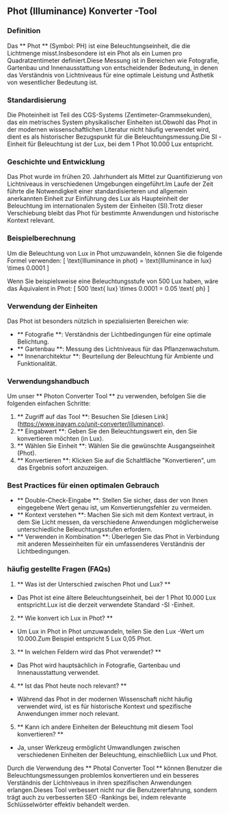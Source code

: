 ## Phot (Illuminance) Konverter -Tool

### Definition
Das ** Phot ** (Symbol: PH) ist eine Beleuchtungseinheit, die die Lichtmenge misst.Insbesondere ist ein Phot als ein Lumen pro Quadratzentimeter definiert.Diese Messung ist in Bereichen wie Fotografie, Gartenbau und Innenausstattung von entscheidender Bedeutung, in denen das Verständnis von Lichtniveaus für eine optimale Leistung und Ästhetik von wesentlicher Bedeutung ist.

### Standardisierung
Die Photeinheit ist Teil des CGS-Systems (Zentimeter-Grammsekunden), das ein metrisches System physikalischer Einheiten ist.Obwohl das Phot in der modernen wissenschaftlichen Literatur nicht häufig verwendet wird, dient es als historischer Bezugspunkt für die Beleuchtungsmessung.Die SI -Einheit für Beleuchtung ist der Lux, bei dem 1 Phot 10.000 Lux entspricht.

### Geschichte und Entwicklung
Das Phot wurde im frühen 20. Jahrhundert als Mittel zur Quantifizierung von Lichtniveaus in verschiedenen Umgebungen eingeführt.Im Laufe der Zeit führte die Notwendigkeit einer standardisierteren und allgemein anerkannten Einheit zur Einführung des Lux als Haupteinheit der Beleuchtung im internationalen System der Einheiten (SI).Trotz dieser Verschiebung bleibt das Phot für bestimmte Anwendungen und historische Kontext relevant.

### Beispielberechnung
Um die Beleuchtung von Lux in Phot umzuwandeln, können Sie die folgende Formel verwenden:
\[ \text{Illuminance in phot} = \text{Illuminance in lux} \times 0.0001 \]

Wenn Sie beispielsweise eine Beleuchtungsstufe von 500 Lux haben, wäre das Äquivalent in Phot:
\[ 500 \text{ lux} \times 0.0001 = 0.05 \text{ ph} \]

### Verwendung der Einheiten
Das Phot ist besonders nützlich in spezialisierten Bereichen wie:
- ** Fotografie **: Verständnis der Lichtbedingungen für eine optimale Belichtung.
- ** Gartenbau **: Messung des Lichtniveaus für das Pflanzenwachstum.
- ** Innenarchitektur **: Beurteilung der Beleuchtung für Ambiente und Funktionalität.

### Verwendungshandbuch
Um unser ** Photon Converter Tool ** zu verwenden, befolgen Sie die folgenden einfachen Schritte:
1. ** Zugriff auf das Tool **: Besuchen Sie [diesen Link] (https://www.inayam.co/unit-converter/illuminance).
2. ** Eingabwert **: Geben Sie den Beleuchtungswert ein, den Sie konvertieren möchten (in Lux).
3. ** Wählen Sie Einheit **: Wählen Sie die gewünschte Ausgangseinheit (Phot).
4. ** Konvertieren **: Klicken Sie auf die Schaltfläche "Konvertieren", um das Ergebnis sofort anzuzeigen.

### Best Practices für einen optimalen Gebrauch
- ** Double-Check-Eingabe **: Stellen Sie sicher, dass der von Ihnen eingegebene Wert genau ist, um Konvertierungsfehler zu vermeiden.
- ** Kontext verstehen **: Machen Sie sich mit dem Kontext vertraut, in dem Sie Licht messen, da verschiedene Anwendungen möglicherweise unterschiedliche Beleuchtungsstufen erfordern.
- ** Verwenden in Kombination **: Überlegen Sie das Phot in Verbindung mit anderen Messeinheiten für ein umfassenderes Verständnis der Lichtbedingungen.

### häufig gestellte Fragen (FAQs)

1. ** Was ist der Unterschied zwischen Phot und Lux? **
- Das Phot ist eine ältere Beleuchtungseinheit, bei der 1 Phot 10.000 Lux entspricht.Lux ist die derzeit verwendete Standard -SI -Einheit.

2. ** Wie konvert ich Lux in Phot? **
- Um Lux in Phot in Phot umzuwandeln, teilen Sie den Lux -Wert um 10.000.Zum Beispiel entspricht 5 Lux 0,05 Phot.

3. ** In welchen Feldern wird das Phot verwendet? **
- Das Phot wird hauptsächlich in Fotografie, Gartenbau und Innenausstattung verwendet.

4. ** Ist das Phot heute noch relevant? **
- Während das Phot in der modernen Wissenschaft nicht häufig verwendet wird, ist es für historische Kontext und spezifische Anwendungen immer noch relevant.

5. ** Kann ich andere Einheiten der Beleuchtung mit diesem Tool konvertieren? **
- Ja, unser Werkzeug ermöglicht Umwandlungen zwischen verschiedenen Einheiten der Beleuchtung, einschließlich Lux und Phot.

Durch die Verwendung des ** Photal Converter Tool ** können Benutzer die Beleuchtungsmessungen problemlos konvertieren und ein besseres Verständnis der Lichtniveaus in ihren spezifischen Anwendungen erlangen.Dieses Tool verbessert nicht nur die Benutzererfahrung, sondern trägt auch zu verbesserten SEO -Rankings bei, indem relevante Schlüsselwörter effektiv behandelt werden.